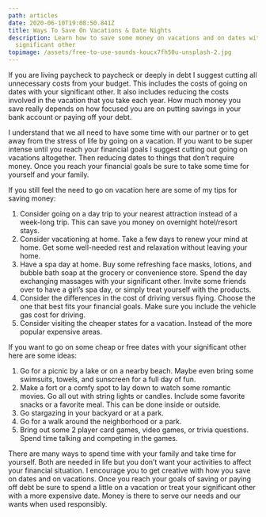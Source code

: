 ```yaml
---
path: articles
date: 2020-06-10T19:08:50.841Z
title: Ways To Save On Vacations & Date Nights
description: Learn how to save some money on vacations and on dates with your
  significant other
topimage: /assets/free-to-use-sounds-koucx7fh50u-unsplash-2.jpg
---
```

<!--StartFragment-->

If you are living paycheck to paycheck or deeply in debt I suggest cutting all unnecessary costs from your budget. This includes the costs of going on dates with your significant other. It also includes reducing the costs involved in the vacation that you take each year. How much money you save really depends on how focused you are on putting savings in your bank account or paying off your debt.

I understand that we all need to have some time with our partner or to get away from the stress of life by going on a vacation. If you want to be super intense until you reach your financial goals I suggest cutting out going on vacations altogether. Then reducing dates to things that don’t require money. Once you reach your financial goals be sure to take some time for yourself and your family.

If you still feel the need to go on vacation here are some of my tips for saving money:

1. Consider going on a day trip to your nearest attraction instead of a week-long trip. This can save you money on overnight hotel/resort stays.
2. Consider vacationing at home. Take a few days to renew your mind at home. Get some well-needed rest and relaxation without leaving your home.
3. Have a spa day at home. Buy some refreshing face masks, lotions, and bubble bath soap at the grocery or convenience store. Spend the day exchanging massages with your significant other. Invite some friends over to have a girl’s spa day, or simply treat yourself with the products.
4. Consider the differences in the cost of driving versus flying. Choose the one that best fits your financial goals. Make sure you include the vehicle gas cost for driving.
5. Consider visiting the cheaper states for a vacation. Instead of the more popular expensive areas.

If you want to go on some cheap or free dates with your significant other here are some ideas:

1. Go for a picnic by a lake or on a nearby beach. Maybe even bring some swimsuits, towels, and sunscreen for a full day of fun.
2. Make a fort or a comfy spot to lay down to watch some romantic movies. Go all out with string lights or candles. Include some favorite snacks or a favorite meal. This can be done inside or outside.
3. Go stargazing in your backyard or at a park.
4. Go for a walk around the neighborhood or a park.
5. Bring out some 2 player card games, video games, or trivia questions. Spend time talking and competing in the games.

There are many ways to spend time with your family and take time for yourself. Both are needed in life but you don’t want your activities to affect your financial situation. I encourage you to get creative with how you save on dates and on vacations. Once you reach your goals of saving or paying off debt be sure to spend a little on a vacation or treat your significant other with a more expensive date. Money is there to serve our needs and our wants when used responsibly.

<!--EndFragment-->